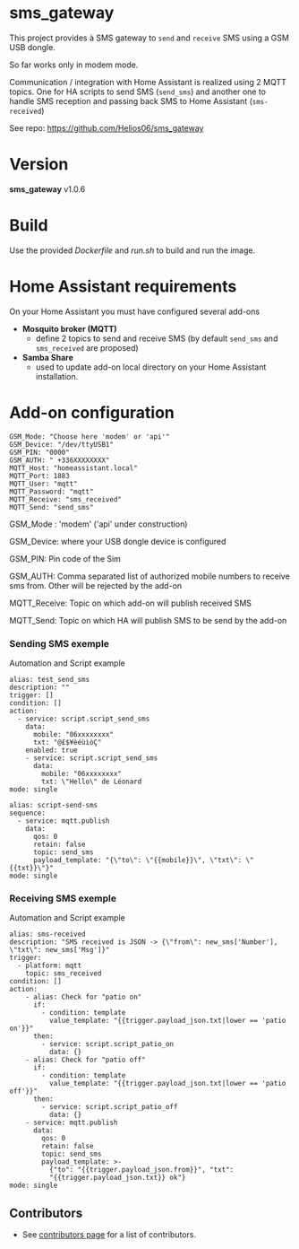 sms_gateway
===========


This project provides à SMS gateway to `send` and `receive` SMS
using a GSM USB dongle. 

So far works only in modem mode.

Communication / integration with Home Assistant is realized 
using 2 MQTT topics. One for HA scripts to send SMS (`send_sms`) and another one to handle 
SMS reception and passing back SMS to Home Assistant (`sms-received`)

See repo: https://github.com/Helios06/sms_gateway

# Version
**sms_gateway** v1.0.6

# Build

Use the provided _Dockerfile_ and _run.sh_ to build and run the image.

# Home Assistant requirements

On your Home Assistant you must have configured several add-ons
- **Mosquito broker (MQTT)**
  - define 2 topics to send and receive SMS (by default `send_sms` and `sms_received` are proposed)
- **Samba Share**
  - used to update add-on local directory on your Home Assistant installation.
  
# Add-on configuration

    GSM_Mode: "Choose here 'modem' or 'api'"
    GSM_Device: "/dev/ttyUSB1"
    GSM_PIN: "0000"
    GSM_AUTH: " +336XXXXXXXX"
    MQTT_Host: "homeassistant.local"
    MQTT_Port: 1883
    MQTT_User: "mqtt"
    MQTT_Password: "mqtt"
    MQTT_Receive: "sms_received"
    MQTT_Send: "send_sms"

GSM_Mode : 'modem' ('api' under construction)

GSM_Device: where your USB dongle device is configured

GSM_PIN: Pin code of the Sim

GSM_AUTH: Comma separated list of authorized mobile numbers to receive sms from. Other will be rejected by the add-on

MQTT_Receive: Topic on which add-on will publish received SMS

MQTT_Send: Topic on which HA will publish SMS to be send by the add-on


### Sending SMS exemple
Automation and Script example

    alias: test_send_sms
    description: ""
    trigger: []
    condition: []
    action:
      - service: script.script_send_sms
        data:
          mobile: "06xxxxxxxx"
          txt: "@£$¥èéùìòÇ"
        enabled: true
        - service: script.script_send_sms
          data:
            mobile: "06xxxxxxxx"
            txt: \"Hello\" de Léonard
    mode: single
        
    alias: script-send-sms
    sequence:
      - service: mqtt.publish
        data:
          qos: 0
          retain: false
          topic: send_sms
          payload_template: "{\"to\": \"{{mobile}}\", \"txt\": \"{{txt}}\"}"
    mode: single

### Receiving SMS exemple
Automation and Script example

    alias: sms-received
    description: "SMS received is JSON -> {\"from\": new_sms['Number'], \"txt\": new_sms['Msg']}"
    trigger:
      - platform: mqtt
        topic: sms_received
    condition: []
    action:
        - alias: Check for "patio on"
          if:
            - condition: template
              value_template: "{{trigger.payload_json.txt|lower == 'patio on'}}"
          then:
            - service: script.script_patio_on
              data: {}
        - alias: Check for "patio off"
          if:
            - condition: template
              value_template: "{{trigger.payload_json.txt|lower == 'patio off'}}"
          then:
            - service: script.script_patio_off
              data: {}
        - service: mqtt.publish
          data:
            qos: 0
            retain: false
            topic: send_sms
            payload_template: >-
              {"to": "{{trigger.payload_json.from}}", "txt":
              "{{trigger.payload_json.txt}} ok"}
    mode: single


## Contributors

- See [contributors page](https://github.com/Helios06/sms_gateway) for a list of contributors.

